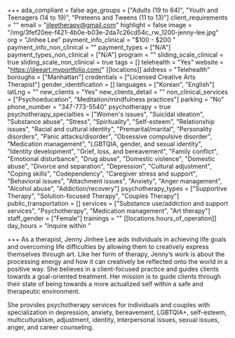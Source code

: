+++
ada_compliant = false
age_groups = ["Adults (19 to 64)", "Youth and Teenagers (14 to 19)", "Preteens and Tweens (11 to 13)"]
client_requirements = ""
email = "jjleetherapy@gmail.com"
highlight = false
image = "/img/3fef20ee-f421-4b0e-b03e-2da7c26cd54c_rw_1200-jenny-lee.jpg"
org = "Jinhee Lee"
payment_info_clinical = "$100 - $200 "
payment_info_non_clinical = ""
payment_types = ["N/A"]
payment_types_non_clinical = ["N/A"]
program = ""
sliding_scale_clinical = true
sliding_scale_non_clinical = true
tags = []
telehealth = "Yes"
website = "https://jjleeart.myportfolio.com/"
[[locations]]
address = "Telehealth"
boroughs = ["Manhattan"]
credentials = ["Licensed Creative Arts Therapist"]
gender_identification = []
languages = ["Korean", "English"]
latLng = ""
new_clients = "Yes"
new_clients_detail = ""
non_clinical_services = ["Psychoeducation", "Meditation/mindfulness practices"]
parking = "No"
phone_number = "347-773-5540"
psychotherapy = true
psychotherapy_specialties = ["Women's issues", "Suicidal ideation", "Substance abuse", "Stress", "Spirituality", "Self-esteem", "Relationship issues", "Racial and cultural identity", "Premarital/marital", "Personality disorders", "Panic attacks/disorder", "Obsessive compulsive disorder", "Medication management", "LGBTQIA, gender, and sexual identity", "Identity development", "Grief, loss, and bereavement", "Family conflict", "Emotional disturbance", "Drug abuse", "Domestic violence", "Domestic abuse", "Divorce and separation", "Depression", "Cultural adjustment", "Coping skills", "Codependency", "Caregiver stress and support", "Behavioral issues", "Attachment issues", "Anxiety", "Anger management", "Alcohol abuse", "Addiction/recovery"]
psychotherapy_types = ["Supportive Therapy", "Solution-focused Therapy", "Couples Therapy"]
public_transportation = []
services = ["Substance use/addiction and support services", "Psychotherapy", "Medication management", "Art therapy"]
staff_gender = ["Female"]
trainings = ""
[[locations.hours_of_operation]]
day_hours = "Inquire within "

+++
As a therapist, Jenny Jinhee Lee aids individuals in achieving life goals and overcoming life difficulties by allowing them to creatively express themselves through art. Like her form of therapy, Jenny’s work is about the processing energy and how it can creatively be reflected onto the world in a positive way. She believes in a client-focused practice and guides clients towards a goal-oriented treatment. Her mission is to guide clients through their state of being towards a more actualized self within a safe and therapeutic environment. 

She provides psychotherapy services for individuals and couples with specialization in depression, anxiety, bereavement, LGBTQIA+, self-esteem, multiculturalism, adjustment, identity, interpersonal issues, sexual issues, anger, and career counseling.
